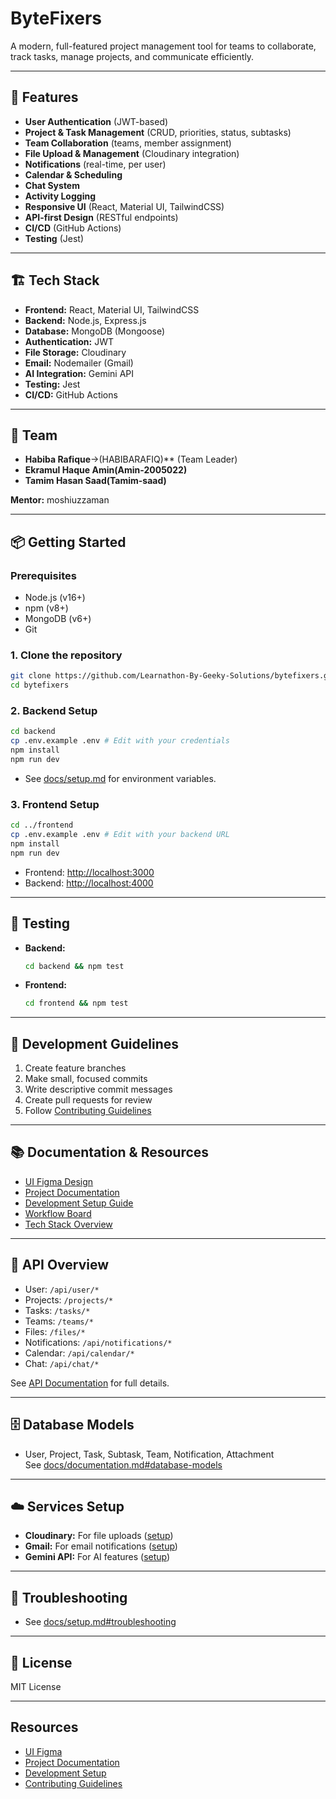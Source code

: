 # ByteFixers

A modern, full-featured project management tool for teams to collaborate, track tasks, manage projects, and communicate efficiently.

---

## 🚀 Features

- **User Authentication** (JWT-based)
- **Project & Task Management** (CRUD, priorities, status, subtasks)
- **Team Collaboration** (teams, member assignment)
- **File Upload & Management** (Cloudinary integration)
- **Notifications** (real-time, per user)
- **Calendar & Scheduling**
- **Chat System**
- **Activity Logging**
- **Responsive UI** (React, Material UI, TailwindCSS)
- **API-first Design** (RESTful endpoints)
- **CI/CD** (GitHub Actions)
- **Testing** (Jest)

---

## 🏗️ Tech Stack

- **Frontend:** React, Material UI, TailwindCSS
- **Backend:** Node.js, Express.js
- **Database:** MongoDB (Mongoose)
- **Authentication:** JWT
- **File Storage:** Cloudinary
- **Email:** Nodemailer (Gmail)
- **AI Integration:** Gemini API
- **Testing:** Jest
- **CI/CD:** GitHub Actions

---

## 👥 Team

- **Habiba Rafique**->(HABIBARAFIQ)** (Team Leader)
- **Ekramul Haque Amin(Amin-2005022)**
- **Tamim Hasan Saad(Tamim-saad)**

**Mentor:** moshiuzzaman

---

## 📦 Getting Started

### Prerequisites

- Node.js (v16+)
- npm (v8+)
- MongoDB (v6+)
- Git

### 1. Clone the repository

```bash
git clone https://github.com/Learnathon-By-Geeky-Solutions/bytefixers.git
cd bytefixers
```

### 2. Backend Setup

```bash
cd backend
cp .env.example .env # Edit with your credentials
npm install
npm run dev
```
- See [docs/setup.md](docs/setup.md) for environment variables.

### 3. Frontend Setup

```bash
cd ../frontend
cp .env.example .env # Edit with your backend URL
npm install
npm run dev
```

- Frontend: [http://localhost:3000](http://localhost:3000)
- Backend: [http://localhost:4000](http://localhost:4000)

---

## 🧪 Testing

- **Backend:**  
  ```bash
  cd backend && npm test
  ```
- **Frontend:**  
  ```bash
  cd frontend && npm test
  ```

---

## 📝 Development Guidelines

1. Create feature branches
2. Make small, focused commits
3. Write descriptive commit messages
4. Create pull requests for review
5. Follow [Contributing Guidelines](CONTRIBUTING.md)

---

## 📚 Documentation & Resources

- [UI Figma Design](https://www.figma.com/design/Up4Tppn2Zn5hMDaaXqWHox/Untitled?node-id=0-1&m=dev&t=MPJc5E4z9Nrk1n3Z-1/)
- [Project Documentation](docs/documentation.md)
- [Development Setup Guide](docs/setup.md)
- [Workflow Board](workflow.md)
- [Tech Stack Overview](teck_stack.pdf)

---

## 📡 API Overview

- User: `/api/user/*`
- Projects: `/projects/*`
- Tasks: `/tasks/*`
- Teams: `/teams/*`
- Files: `/files/*`
- Notifications: `/api/notifications/*`
- Calendar: `/api/calendar/*`
- Chat: `/api/chat/*`

See [API Documentation](docs/documentation.md#api-documentation) for full details.

---

## 🗄️ Database Models

- User, Project, Task, Subtask, Team, Notification, Attachment  
  See [docs/documentation.md#database-models](docs/documentation.md#database-models)

---

## ☁️ Services Setup

- **Cloudinary:** For file uploads ([setup](docs/setup.md#cloudinary-setup))
- **Gmail:** For email notifications ([setup](docs/setup.md#email-configuration-gmail))
- **Gemini API:** For AI features ([setup](docs/setup.md#gemini-api-setup-ai-chatbot))

---

## 🧰 Troubleshooting

- See [docs/setup.md#troubleshooting](docs/setup.md#troubleshooting)

---

## 📜 License

MIT License

---


## Resources
- [UI Figma](https://www.figma.com/design/Up4Tppn2Zn5hMDaaXqWHox/Untitled?node-id=0-1&m=dev&t=MPJc5E4z9Nrk1n3Z-1/)
- [Project Documentation](docs/documentation.md)
- [Development Setup](docs/setup.md)
- [Contributing Guidelines](CONTRIBUTING.md)
